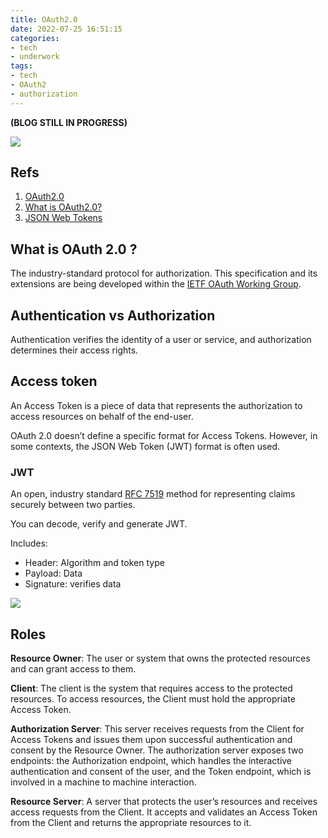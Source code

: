 ```yaml
---
title: OAuth2.0
date: 2022-07-25 16:51:15
categories:
- tech
- underwork
tags:
- tech
- OAuth2
- authorization
---
```

**(BLOG STILL IN PROGRESS)**

![](/images/oauth2.jpeg)
## Refs
1. [OAuth2.0](https://oauth.net/2/)
2. [What is OAuth2.0?](https://auth0.com/intro-to-iam/what-is-oauth-2/) 
3. [JSON Web Tokens](https://jwt.io/)

## What is OAuth 2.0 ?
The industry-standard protocol for authorization. 
This specification and its extensions are being developed within the [IETF OAuth Working Group](https://www.ietf.org/mailman/listinfo/oauth).

## Authentication vs Authorization
Authentication verifies the identity of a user or service, and authorization determines their access rights.

## Access token
An Access Token is a piece of data that represents the authorization to access resources on behalf of the end-user. 

OAuth 2.0 doesn’t define a specific format for Access Tokens. However, in some contexts, the JSON Web Token (JWT) format is often used. 

### JWT
An open, industry standard [RFC 7519](https://tools.ietf.org/html/rfc7519) method for representing claims securely between two parties.

You can decode, verify and generate JWT.

Includes:
- Header: Algorithm and token type
- Payload: Data
- Signature: verifies data

![](/images/jwt1.png)

## Roles
**Resource Owner**: The user or system that owns the protected resources and can grant access to them.

**Client**: The client is the system that requires access to the protected resources. To access resources, the Client must hold the appropriate Access Token.

**Authorization Server**: This server receives requests from the Client for Access Tokens and issues them upon successful authentication and consent by the Resource Owner. The authorization server exposes two endpoints: the Authorization endpoint, which handles the interactive authentication and consent of the user, and the Token endpoint, which is involved in a machine to machine interaction.

**Resource Server**: A server that protects the user’s resources and receives access requests from the Client. It accepts and validates an Access Token from the Client and returns the appropriate resources to it.
